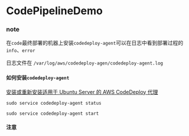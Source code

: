 # CodePipelineDemo
### note
在`code`最终部署的机器上安装`codedeploy-agent`可以在日志中看到部署过程的`info`、`error`

日志文件在 `/var/log/aws/codedeploy-agen/codedeploy-agent.log`

#### 如何安装`codedeploy-agent`

[安装或重新安装适用于 Ubuntu Server 的 AWS CodeDeploy 代理](https://docs.aws.amazon.com/zh_cn/codedeploy/latest/userguide/codedeploy-agent-operations-install-ubuntu.html)

`sudo service codedeploy-agent status`

`sudo service codedeploy-agent start`

#### 注意

